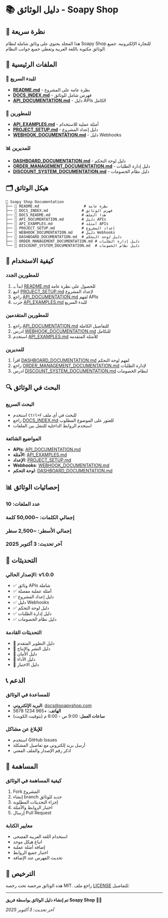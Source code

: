 # 📚 دليل الوثائق - Soapy Shop

## 🎯 نظرة سريعة

هذا المجلد يحتوي على وثائق شاملة لنظام Soapy Shop للتجارة الإلكترونية. جميع الوثائق مكتوبة باللغة العربية وتغطي جميع جوانب النظام.

## 📖 الملفات الرئيسية

### 🚀 للبدء السريع
- **[README.md](README.md)** - نظرة عامة على المشروع
- **[DOCS_INDEX.md](DOCS_INDEX.md)** - فهرس شامل للوثائق
- **[API_DOCUMENTATION.md](API_DOCUMENTATION.md)** - دليل APIs الكامل

### 🔧 للمطورين
- **[API_EXAMPLES.md](API_EXAMPLES.md)** - أمثلة عملية للاستخدام
- **[PROJECT_SETUP.md](PROJECT_SETUP.md)** - دليل إعداد المشروع
- **[WEBHOOK_DOCUMENTATION.md](WEBHOOK_DOCUMENTATION.md)** - دليل Webhooks

### 📊 للمديرين
- **[DASHBOARD_DOCUMENTATION.md](DASHBOARD_DOCUMENTATION.md)** - دليل لوحة التحكم
- **[ORDER_MANAGEMENT_DOCUMENTATION.md](ORDER_MANAGEMENT_DOCUMENTATION.md)** - دليل إدارة الطلبات
- **[DISCOUNT_SYSTEM_DOCUMENTATION.md](DISCOUNT_SYSTEM_DOCUMENTATION.md)** - دليل نظام الخصومات

## 🗂️ هيكل الوثائق

```
📁 Soapy Shop Documentation
├── 📄 README.md                    # نظرة عامة
├── 📄 DOCS_INDEX.md               # فهرس الوثائق
├── 📄 DOCS_README.md              # هذا الملف
├── 📄 API_DOCUMENTATION.md        # دليل APIs
├── 📄 API_EXAMPLES.md             # أمثلة APIs
├── 📄 PROJECT_SETUP.md            # إعداد المشروع
├── 📄 WEBHOOK_DOCUMENTATION.md    # دليل Webhooks
├── 📄 DASHBOARD_DOCUMENTATION.md  # دليل لوحة التحكم
├── 📄 ORDER_MANAGEMENT_DOCUMENTATION.md # دليل إدارة الطلبات
└── 📄 DISCOUNT_SYSTEM_DOCUMENTATION.md  # دليل نظام الخصومات
```

## 🎯 كيفية الاستخدام

### للمطورين الجدد
1. ابدأ بـ [README.md](README.md) للحصول على نظرة عامة
2. اتبع [PROJECT_SETUP.md](PROJECT_SETUP.md) لإعداد المشروع
3. راجع [API_DOCUMENTATION.md](API_DOCUMENTATION.md) لفهم APIs
4. جرب [API_EXAMPLES.md](API_EXAMPLES.md) للبدء السريع

### للمطورين المتقدمين
1. راجع [API_DOCUMENTATION.md](API_DOCUMENTATION.md) للتفاصيل الكاملة
2. ادرس [WEBHOOK_DOCUMENTATION.md](WEBHOOK_DOCUMENTATION.md) للتكامل
3. استخدم [API_EXAMPLES.md](API_EXAMPLES.md) للأمثلة المتقدمة

### للمديرين
1. اقرأ [DASHBOARD_DOCUMENTATION.md](DASHBOARD_DOCUMENTATION.md) لفهم لوحة التحكم
2. راجع [ORDER_MANAGEMENT_DOCUMENTATION.md](ORDER_MANAGEMENT_DOCUMENTATION.md) لإدارة الطلبات
3. ادرس [DISCOUNT_SYSTEM_DOCUMENTATION.md](DISCOUNT_SYSTEM_DOCUMENTATION.md) لنظام الخصومات

## 🔍 البحث في الوثائق

### البحث السريع
- استخدم `Ctrl+F` للبحث في أي ملف
- راجع [DOCS_INDEX.md](DOCS_INDEX.md) للعثور على الموضوع المطلوب
- استخدم الروابط الداخلية للتنقل بين الملفات

### المواضيع الشائعة
- **APIs**: [API_DOCUMENTATION.md](API_DOCUMENTATION.md)
- **الأمثلة**: [API_EXAMPLES.md](API_EXAMPLES.md)
- **الإعداد**: [PROJECT_SETUP.md](PROJECT_SETUP.md)
- **Webhooks**: [WEBHOOK_DOCUMENTATION.md](WEBHOOK_DOCUMENTATION.md)
- **لوحة التحكم**: [DASHBOARD_DOCUMENTATION.md](DASHBOARD_DOCUMENTATION.md)

## 📊 إحصائيات الوثائق

### عدد الملفات: 10
### إجمالي الكلمات: ~50,000 كلمة
### إجمالي الأسطر: ~2,500 سطر
### آخر تحديث: 3 أكتوبر 2025

## 🔄 التحديثات

### الإصدار الحالي: v1.0.0
- ✅ وثائق APIs شاملة
- ✅ أمثلة عملية مفصلة
- ✅ دليل إعداد المشروع
- ✅ دليل Webhooks
- ✅ دليل لوحة التحكم
- ✅ دليل إدارة الطلبات
- ✅ دليل نظام الخصومات

### التحديثات القادمة
- 🔄 دليل التطوير المتقدم
- 🔄 دليل النشر والإنتاج
- 🔄 دليل الأمان
- 🔄 دليل الأداء
- 🔄 دليل الاختبار

## 📞 الدعم

### للمساعدة في الوثائق
- **البريد الإلكتروني**: docs@soapyshop.com
- **الهاتف**: +965 1234 5678
- **ساعات العمل**: 9:00 ص - 6:00 م (بتوقيت الكويت)

### للإبلاغ عن مشاكل
- استخدم GitHub Issues
- أرسل بريد إلكتروني مع تفاصيل المشكلة
- اذكر رقم الإصدار والملف المعني

## 🤝 المساهمة

### كيفية المساهمة في الوثائق
1. Fork المشروع
2. إنشاء branch جديد للوثائق
3. إجراء التحديثات المطلوبة
4. اختبار الروابط والأمثلة
5. إرسال Pull Request

### معايير الكتابة
- استخدام اللغة العربية الفصحى
- اتباع هيكل موحد
- إضافة أمثلة عملية
- اختبار جميع الروابط
- تحديث الفهرس عند الإضافة

## 📄 الترخيص

هذه الوثائق مرخصة تحت رخصة MIT. راجع ملف [LICENSE](LICENSE) للتفاصيل.

---

**تم إنشاء دليل الوثائق بواسطة فريق Soapy Shop** 🧼✨

*آخر تحديث: 3 أكتوبر 2025*

